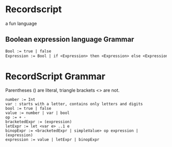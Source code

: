 # Recordscript
a fun language

## Boolean expression language Grammar

```txt
Bool := true | false
Expression := Bool | if <Expression> then <Expression> else <Expression>
```

# RecordScript Grammar

Parentheses () are literal, triangle brackets <> are not.

```
number := Int
var : starts with a letter, contains only letters and digits
bool := true | false
value := number | var | bool
op := + -
bracketedExpr := (expression)
letExpr := let <var e> ..1 e
binopExpr := <bracketedExpr | simpleValue> op expression | (expression)
expression := value | letExpr | binopExpr

```
